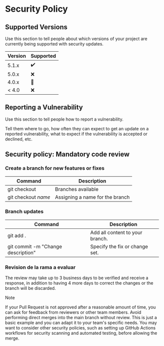 # Security Policy

## Supported Versions

Use this section to tell people about which versions of your project are
currently being supported with security updates.

| Version | Supported          |
| ------- | ------------------ |
| 5.1.x   | ✔️ |
| 5.0.x   | :x:                |
| 4.0.x   | 🔲 |
| < 4.0   | :x:                |

## Reporting a Vulnerability

Use this section to tell people how to report a vulnerability.

Tell them where to go, how often they can expect to get an update on a
reported vulnerability, what to expect if the vulnerability is accepted or
declined, etc.

## Security policy: Mandatory code review


### **Create a branch for new features or fixes**

| Command | Description |
|-|-|
| git checkout | Branches available |
| git checkout *name* | Assigning a name for the branch |

### **Branch updates**

| Command | Description |
|-|-|
| git add . | Add all content to your branch. |
| git commit -m "Change description" | Specify the fix or change set. |

### Revision de la rama a evaluar

The review may take up to 3 business days to be verified and receive a response, in addition to having 4 more days to correct the changes or the branch will be discarded.

> [!NOTE]
> If your Pull Request is not approved after a reasonable amount of time, you can ask for feedback from reviewers or other team members. Avoid performing direct merges into the main branch without review.
This is just a basic example and you can adapt it to your team's specific needs. You may want to consider other security policies, such as setting up GitHub Actions workflows for security scanning and automated testing, before allowing the merge.

